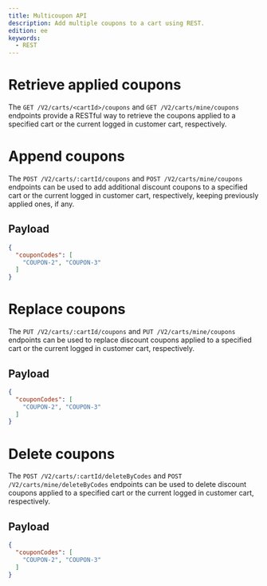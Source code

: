 ```yaml
---
title: Multicoupon API
description: Add multiple coupons to a cart using REST.
edition: ee
keywords:
  - REST
---
```


# Retrieve applied coupons

The `GET /V2/carts/<cartId>/coupons` and `GET /V2/carts/mine/coupons` endpoints provide a RESTful way to retrieve the coupons applied to a specified cart or the current logged in customer cart, respectively.

# Append coupons

The `POST /V2/carts/:cartId/coupons` and `POST /V2/carts/mine/coupons` endpoints can be used to add additional discount coupons to a specified cart or the current logged in customer cart, respectively, keeping previously applied ones, if any.

## Payload

```json
{
  "couponCodes": [
    "COUPON-2", "COUPON-3"
  ]
}
```

# Replace coupons

The `PUT /V2/carts/:cartId/coupons` and `PUT /V2/carts/mine/coupons` endpoints can be used to replace discount coupons applied to a specified cart or the current logged in customer cart, respectively.

## Payload

```json
{
  "couponCodes": [
    "COUPON-2", "COUPON-3"
  ]
}
```

# Delete coupons

The `POST /V2/carts/:cartId/deleteByCodes` and `POST /V2/carts/mine/deleteByCodes` endpoints can be used to delete discount coupons applied to a specified cart or the current logged in customer cart, respectively.

## Payload

```json
{
  "couponCodes": [
    "COUPON-2", "COUPON-3"
  ]
}
```
